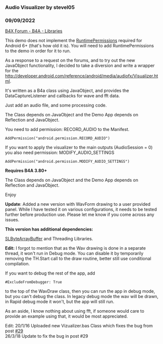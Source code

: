 ### Audio Visualizer by stevel05
### 09/09/2022
[B4X Forum - B4A - Libraries](https://www.b4x.com/android/forum/threads/41850/)

This demo does not implement the [RuntimePermissions](https://www.b4x.com/android/forum/threads/runtime-permissions-android-6-0-permissions.67689/#content) required for Android 6+ (that's how old it is). You will need to add RuntimePermissions to the demo in order for it to run.  
  
As a response to a request on the forums, and to try out the new JavaObject functionality, I decided to take a diversion and write a wrapper for the <http://developer.android.com/reference/android/media/audiofx/Visualizer.html>.  
  
It's written as a B4a class using JavaObject, and provides the DataCaptureListener and callbacks for wave and fft data.  
  
Just add an audio file, and some processing code.  
  
The Class depends on JavaObject and the Demo App depends on Reflection and JavaObject.  
  
You need to add permission: RECORD\_AUDIO to the Manifest.  
  

```B4X
AddPermission("android.permission.RECORD_AUDIO")
```

  
  
If you want to apply the visualizer to the main outputs (AudioSession = 0) you also need permission: MODIFY\_AUDIO\_SETTINGS  
  

```B4X
AddPermission("android.permission.MODIFY_AUDIO_SETTINGS")
```

  
  
**Requires B4A 3.80+**  
  
The Class depends on JavaObject and the Demo App depends on Reflection and JavaObject.  
  
Enjoy  
  
**Update**: Added a new version with WavForm drawing to a user provided panel. While I have tested it on various configurations, it needs to be tested further before production use. Please let me know if you come across any issues.  
  
**This version has additional dependencies:**  
  
[SLByteArrayBuffer](http://www.b4x.com/android/forum/threads/bytearraybuffer.34306/) and Threading Libraries.  
  
**Edit:** I forgot to mention that as the Wav drawing is done in a separate thread, it won't run in Debug mode. You can disable it by temporarily removing the TH.Start call to the draw routine, better still use conditional compilation.  
  
If you want to debug the rest of the app, add  
  

```B4X
#ExcludeFromDebugger: True
```

  
  
to the top of the WavDraw class, then you can run the app in debug mode, but you can't debug the class. In legacy debug mode the wav will be drawn, in Rapid debug mode it won't, but the app will still run.  
  
As an aside, I know nothing about using fft, if someone would care to provide an example using that, it would be most appreciated.  
  
Edit: 20/1/16 Uploaded new Vizualizer.bas Class which fixes the bug from post [#29](https://www.b4x.com/android/forum/threads/audio-visualizer.41850/page-2#post-394885)  
 26/3/18 Update to fix the bug in post #29